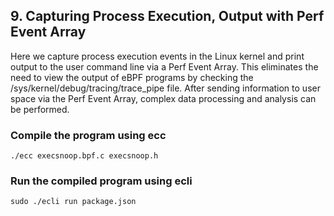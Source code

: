 ## 9. Capturing Process Execution, Output with Perf Event Array
Here we capture process execution events in the Linux kernel and print output to the user command line via a Perf Event Array. 
This eliminates the need to view the output of eBPF programs by checking the /sys/kernel/debug/tracing/trace_pipe file. 
After sending information to user space via the Perf Event Array, complex data processing and analysis can be performed.

### Compile the program using ecc
```
./ecc execsnoop.bpf.c execsnoop.h
```

### Run the compiled program using ecli
```
sudo ./ecli run package.json
```